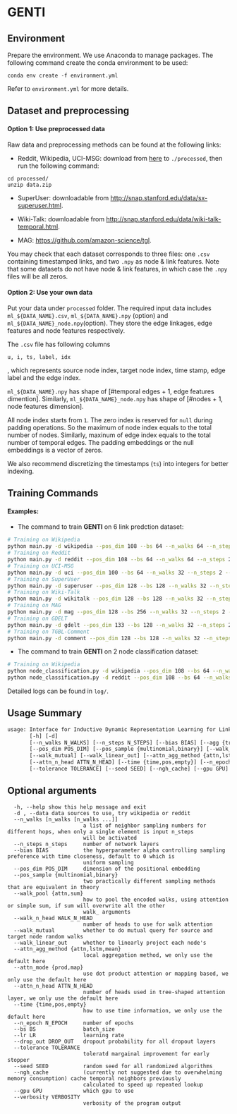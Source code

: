 # GENTI

## Environment
Prepare the environment. We use Anaconda to manage packages. The following command create the conda environment to be used:
```{bash}
conda env create -f environment.yml
```
Refer to `environment.yml` for more details.

## Dataset and preprocessing
#### Option 1: Use preprocessed data
Raw data and preprocessing methods can be found at the following links:
- Reddit, Wikipedia, UCI-MSG: download from [here](https://drive.google.com/drive/folders/1umS1m1YbOM10QOyVbGwtXrsiK3uTD7xQ?usp=sharing) to `./processed`, then run the following command:

```{bash}
cd processed/
unzip data.zip
```

- SuperUser: downloadable from http://snap.stanford.edu/data/sx-superuser.html.

- Wiki-Talk: downloadable from http://snap.stanford.edu/data/wiki-talk-temporal.html.

- MAG: https://github.com/amazon-science/tgl.

You may check that each dataset corresponds to three files: one `.csv` containing timestamped links, and two ``.npy`` as node & link features. Note that some datasets do not have node & link features, in which case the `.npy` files will be all zeros.

#### Option 2: Use your own data
Put your data under `processed` folder. The required input data includes `ml_${DATA_NAME}.csv`, `ml_${DATA_NAME}.npy` (option) and `ml_${DATA_NAME}_node.npy`(option). They store the edge linkages, edge features and node features respectively. 

The `.csv` file has following columns
```
u, i, ts, label, idx
```
, which represents source node index, target node index, time stamp, edge label and the edge index. 

`ml_${DATA_NAME}.npy` has shape of [#temporal edges + 1, edge features dimention]. Similarly, `ml_${DATA_NAME}_node.npy` has shape of [#nodes + 1, node features dimension].


All node index starts from `1`. The zero index is reserved for `null` during padding operations. So the maximum of node index equals to the total number of nodes. Similarly, maxinum of edge index equals to the total number of temporal edges. The padding embeddings or the null embeddings is a vector of zeros.

We also recommend discretizing the timestamps (`ts`) into integers for better indexing.
## Training Commands

#### Examples:

* The command to train **GENTI** on 6 link predction dataset:

```bash
# Training on Wikipedia
python main.py -d wikipedia --pos_dim 108 --bs 64 --n_walks 64 --n_steps 2 --w 128 --bias 1e-5 --walk_pool sum --seed 0 --gpu 0
# Training on Reddit
python main.py -d reddit --pos_dim 108 --bs 64 --n_walks 64 --n_steps 2 --w 64 --bias 1e-5 --walk_pool sum --seed 0 --gpu 0
# Training on UCI-MSG
python main.py -d uci --pos_dim 100 --bs 64 --n_walks 32 --n_steps 2 --w 32 --bias 1e-6 --walk_pool attn --seed 123 --gpu 0
# Training on SuperUser
python main.py -d superuser --pos_dim 128 --bs 128 --n_walks 32 --n_steps 2 --w 32 --bias 1e-7 --walk_pool sum --seed 123 --gpu 0
# Training on Wiki-Talk
python main.py -d wikitalk --pos_dim 128 --bs 128 --n_walks 32 --n_steps 2 --w 32 --bias 1e-7 --walk_pool sum --seed 123 --gpu 0 
# Training on MAG
python main.py -d mag --pos_dim 128 --bs 256 --n_walks 32 --n_steps 2 --w 32 --bias 1 --walk_pool sum --seed 123 --gpu 0
# Training on GDELT
python main.py -d gdelt --pos_dim 133 --bs 128 --n_walks 32 --n_steps 2 --w 64 --bias 1e-4 --walk_pool sum --seed 123 --gpu 0
# Training on TGBL-Comment
python main.py -d comment --pos_dim 128 --bs 128 --n_walks 32 --n_steps 2 --w 64 --bias 1e-7 --walk_pool sum --seed 123 --gpu 0
```


* The command to train **GENTI** on 2 node classification dataset:

```bash
# Training on Wikipedia
python node_classification.py -d wikipedia --pos_dim 108 --bs 64 --n_walks 64 --n_steps 2 --w 64 --bias 1e-5 --walk_pool sum --seed 0 --gpu 0
python node_classification.py -d reddit --pos_dim 108 --bs 64 --n_walks 64 --n_steps 2 --w 64 --bias 1e-5 --walk_pool sum --seed 0 --gpu 0
```

Detailed logs can be found in `log/`.
 
## Usage Summary
```txt
usage: Interface for Inductive Dynamic Representation Learning for Link Prediction on Temporal Graphs
       [-h] [-d]
       [--n_walks N_WALKS] [--n_steps N_STEPS] [--bias BIAS] [--agg {tree,walk}]
       [--pos_dim POS_DIM] [--pos_sample {multinomial,binary}] [--walk_pool {attn,sum}] [--walk_n_head WALK_N_HEAD]
       [--walk_mutual] [--walk_linear_out] [--attn_agg_method {attn,lstm,mean}] [--attn_mode {prod,map}]
       [--attn_n_head ATTN_N_HEAD] [--time {time,pos,empty}] [--n_epoch N_EPOCH] [--bs BS] [--lr LR] [--drop_out DROP_OUT]
       [--tolerance TOLERANCE] [--seed SEED] [--ngh_cache] [--gpu GPU] [--verbosity VERBOSITY]
```

## Optional arguments
```{txt}
  -h, --help show this help message and exit
  -d , --data data sources to use, try wikipedia or reddit
  --n_walks [n_walks [n_walks ...]]
                        a list of neighbor sampling numbers for different hops, when only a single element is input n_steps
                        will be activated
  --n_steps n_steps     number of network layers
  --bias BIAS           the hyperparameter alpha controlling sampling preference with time closeness, default to 0 which is
                        uniform sampling
  --pos_dim POS_DIM     dimension of the positional embedding
  --pos_sample {multinomial,binary}
                        two practically different sampling methods that are equivalent in theory
  --walk_pool {attn,sum}
                        how to pool the encoded walks, using attention or simple sum, if sum will overwrite all the other
                        walk_ arguments
  --walk_n_head WALK_N_HEAD
                        number of heads to use for walk attention
  --walk_mutual         whether to do mutual query for source and target node random walks
  --walk_linear_out     whether to linearly project each node's
  --attn_agg_method {attn,lstm,mean}
                        local aggregation method, we only use the default here
  --attn_mode {prod,map}
                        use dot product attention or mapping based, we only use the default here
  --attn_n_head ATTN_N_HEAD
                        number of heads used in tree-shaped attention layer, we only use the default here
  --time {time,pos,empty}
                        how to use time information, we only use the default here
  --n_epoch N_EPOCH     number of epochs
  --bs BS               batch_size
  --lr LR               learning rate
  --drop_out DROP_OUT   dropout probability for all dropout layers
  --tolerance TOLERANCE
                        toleratd margainal improvement for early stopper
  --seed SEED           random seed for all randomized algorithms
  --ngh_cache           (currently not suggested due to overwhelming memory consumption) cache temporal neighbors previously
                        calculated to speed up repeated lookup
  --gpu GPU             which gpu to use
  --verbosity VERBOSITY
                        verbosity of the program output
```
